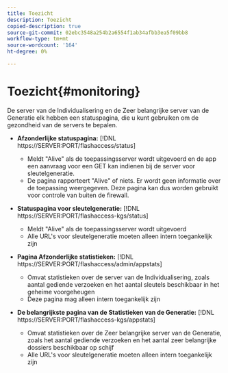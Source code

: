 ```yaml
---
title: Toezicht
description: Toezicht
copied-description: true
source-git-commit: 02ebc3548a254b2a6554f1ab34afbb3ea5f09bb8
workflow-type: tm+mt
source-wordcount: '164'
ht-degree: 0%

---
```


# Toezicht{#monitoring}

De server van de Individualisering en de Zeer belangrijke server van de Generatie elk hebben een statuspagina, die u kunt gebruiken om de gezondheid van de servers te bepalen.

* **Afzonderlijke statuspagina:** [!DNL https://SERVER:PORT/flashaccess/status]

   * Meldt &quot;Alive&quot; als de toepassingsserver wordt uitgevoerd en de app een aanvraag voor een GET kan indienen bij de server voor sleutelgeneratie.
   * De pagina rapporteert &quot;Alive&quot; of niets. Er wordt geen informatie over de toepassing weergegeven. Deze pagina kan dus worden gebruikt voor controle van buiten de firewall.

* **Statuspagina voor sleutelgeneratie:** [!DNL https://SERVER:PORT/flashaccess-kgs/status]

   * Meldt &quot;Alive&quot; als de toepassingsserver wordt uitgevoerd
   * Alle URL&#39;s voor sleutelgeneratie moeten alleen intern toegankelijk zijn

* **Pagina Afzonderlijke statistieken:** [!DNL https://SERVER:PORT/flashaccess/admin/appstats]

   * Omvat statistieken over de server van de Individualisering, zoals aantal gediende verzoeken en het aantal sleutels beschikbaar in het geheime voorgeheugen
   * Deze pagina mag alleen intern toegankelijk zijn

* **De belangrijkste pagina van de Statistieken van de Generatie:** [!DNL https://SERVER:PORT/flashaccess-kgs/appstats]

   * Omvat statistieken over de Zeer belangrijke server van de Generatie, zoals het aantal gediende verzoeken en het aantal zeer belangrijke dossiers beschikbaar op schijf
   * Alle URL&#39;s voor sleutelgeneratie moeten alleen intern toegankelijk zijn
